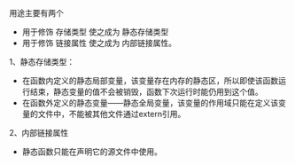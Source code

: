 用途主要有两个
* 用于修饰 存储类型 使之成为 静态存储类型
* 用于修饰 链接属性 使之成为 内部链接属性。

1、静态存储类型：
* 在函数内定义的静态局部变量，该变量存在内存的静态区，所以即使该函数运行结束，静态变量的值不会被销毁，函数下次运行时能仍用到这个值。
* 在函数外定义的静态变量——静态全局变量，该变量的作用域只能在定义该变量的文件中，不能被其他文件通过extern引用。

2、内部链接属性
* 静态函数只能在声明它的源文件中使用。